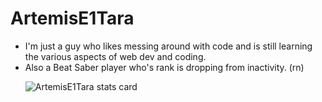 # ArtemisE1Tara

- I'm just a guy who likes messing around with code and is still learning the various aspects of web dev and coding.
- Also a Beat Saber player who's rank is dropping from inactivity. (rn)<p>&nbsp;
<img align="left" src="https://github-readme-stats.vercel.app/api?username=ArtemisE1Tara&show_icons=true&theme=dark&title_color=000000&text_color=ffffff&bg_color=8a8585&hide_border=true" alt="ArtemisE1Tara stats card" /></p>


